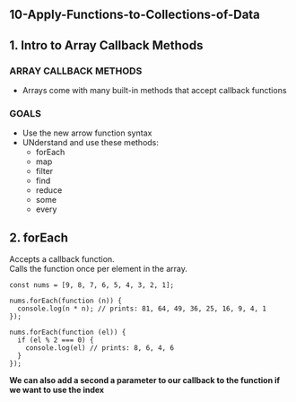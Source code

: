 ## 10-Apply-Functions-to-Collections-of-Data

## 1. Intro to Array Callback Methods

### ARRAY CALLBACK METHODS

- Arrays come with many built-in methods that accept callback functions

### GOALS

- Use the new arrow function syntax
- UNderstand and use these methods:
  - forEach
  - map
  - filter
  - find
  - reduce
  - some
  - every

## 2. forEach

Accepts a callback function.  
Calls the function once per element in the array.

```
const nums = [9, 8, 7, 6, 5, 4, 3, 2, 1];

nums.forEach(function (n)) {
  console.log(n * n); // prints: 81, 64, 49, 36, 25, 16, 9, 4, 1
});

nums.forEach(function (el)) {
  if (el % 2 === 0) {
    console.log(el) // prints: 8, 6, 4, 6
  }
});
```

**We can also add a second a parameter to our callback to the function if we want to use the index**
